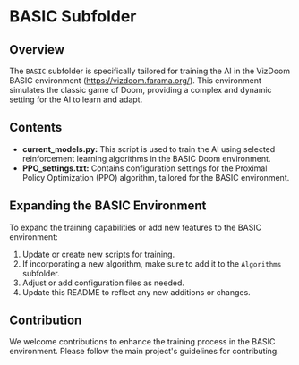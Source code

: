 # BASIC Subfolder

## Overview
The `BASIC` subfolder is specifically tailored for training the AI in the VizDoom BASIC environment (https://vizdoom.farama.org/). This environment simulates the classic game of Doom, providing a complex and dynamic setting for the AI to learn and adapt.

## Contents
- **current_models.py:** This script is used to train the AI using selected reinforcement learning algorithms in the BASIC Doom environment.
- **PPO_settings.txt:** Contains configuration settings for the Proximal Policy Optimization (PPO) algorithm, tailored for the BASIC environment.

## Expanding the BASIC Environment
To expand the training capabilities or add new features to the BASIC environment:
1. Update or create new scripts for training.
2. If incorporating a new algorithm, make sure to add it to the `Algorithms` subfolder.
3. Adjust or add configuration files as needed.
4. Update this README to reflect any new additions or changes.

## Contribution
We welcome contributions to enhance the training process in the BASIC environment. Please follow the main project's guidelines for contributing.
